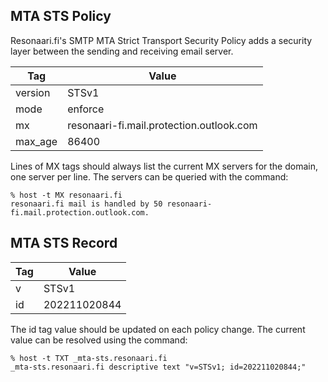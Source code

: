 ## MTA STS Policy

Resonaari.fi's SMTP MTA Strict Transport Security Policy adds a security layer between the sending and receiving email server.

| Tag | Value |
| --- | --- |
| version | STSv1 |
| mode | enforce |
| mx | resonaari-fi.mail.protection.outlook.com |
| max_age | 86400 |

Lines of MX tags should always list the current MX servers for the domain, one server per line. The servers can be queried with the command:

```
% host -t MX resonaari.fi
resonaari.fi mail is handled by 50 resonaari-fi.mail.protection.outlook.com.
```

## MTA STS Record

| Tag | Value |
| --- | --- |
| v | STSv1 |
| id | 202211020844 |

The id tag value should be updated on each policy change. The current value can be resolved using the command:

```
% host -t TXT _mta-sts.resonaari.fi
_mta-sts.resonaari.fi descriptive text "v=STSv1; id=202211020844;"
```
